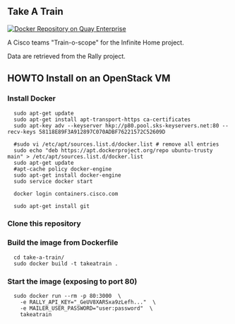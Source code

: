 Take A Train
------------
[![Docker Repository on Quay Enterprise](https://containers.cisco.com/repository/paulvand/spvss-takeatrain/status "Docker Repository on Quay Enterprise")](https://containers.cisco.com/repository/paulvand/spvss-takeatrain)

A Cisco teams "Train-o-scope" for the Infinite Home project.

Data are retrieved from the Rally project.



## HOWTO Install on an OpenStack VM

### Install Docker

```console
  sudo apt-get update
  sudo apt-get install apt-transport-https ca-certificates
  sudo apt-key adv --keyserver hkp://p80.pool.sks-keyservers.net:80 --recv-keys 58118E89F3A912897C070ADBF76221572C52609D

  #sudo vi /etc/apt/sources.list.d/docker.list # remove all entries
  sudo echo "deb https://apt.dockerproject.org/repo ubuntu-trusty main" > /etc/apt/sources.list.d/docker.list
  sudo apt-get update
  #apt-cache policy docker-engine
  sudo apt-get install docker-engine
  sudo service docker start

  docker login containers.cisco.com

  sudo apt-get install git
```

### Clone this repository

### Build the image from Dockerfile

```console
  cd take-a-train/
  sudo docker build -t takeatrain .
```

### Start the image (exposing to port 80)

```console
  sudo docker run --rm -p 80:3000  \
    -e RALLY_API_KEY="_GeUV8XARSxa9zLefh..."  \
    -e MAILER_USER_PASSWORD="user:password"  \
    takeatrain
```
